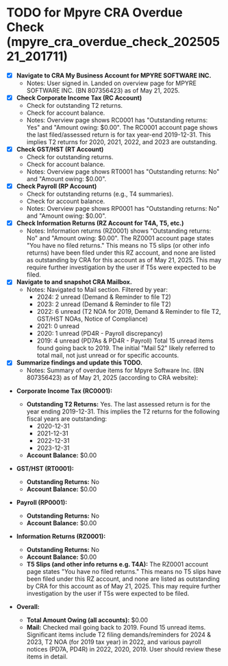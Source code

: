 # TODO for Mpyre CRA Overdue Check (mpyre_cra_overdue_check_20250521_201711)

- [X] **Navigate to CRA My Business Account for MPYRE SOFTWARE INC.**
    - Notes: User signed in. Landed on overview page for MPYRE SOFTWARE INC. (BN 807356423) as of May 21, 2025.
- [X] **Check Corporate Income Tax (RC Account)**
    - Check for outstanding T2 returns.
    - Check for account balance.
    - Notes: Overview page shows RC0001 has "Outstanding returns: Yes" and "Amount owing: $0.00". The RC0001 account page shows the last filed/assessed return is for tax year-end 2019-12-31. This implies T2 returns for 2020, 2021, 2022, and 2023 are outstanding.
- [X] **Check GST/HST (RT Account)**
    - Check for outstanding returns.
    - Check for account balance.
    - Notes: Overview page shows RT0001 has "Outstanding returns: No" and "Amount owing: $0.00".
- [X] **Check Payroll (RP Account)**
    - Check for outstanding returns (e.g., T4 summaries).
    - Check for account balance.
    - Notes: Overview page shows RP0001 has "Outstanding returns: No" and "Amount owing: $0.00".
- [X] **Check Information Returns (RZ Account for T4A, T5, etc.)**
    - Notes: Information returns (RZ0001) shows "Outstanding returns: No" and "Amount owing: $0.00". The RZ0001 account page states "You have no filed returns." This means no T5 slips (or other info returns) have been filed under this RZ account, and none are listed as outstanding by CRA for this account as of May 21, 2025. This may require further investigation by the user if T5s were expected to be filed.
- [X] **Navigate to and snapshot CRA Mailbox.**
    - Notes: Navigated to Mail section. Filtered by year:
        - 2024: 2 unread (Demand & Reminder to file T2)
        - 2023: 2 unread (Demand & Reminder to file T2)
        - 2022: 6 unread (T2 NOA for 2019, Demand & Reminder to file T2, GST/HST NOAs, Notice of Compliance)
        - 2021: 0 unread
        - 2020: 1 unread (PD4R - Payroll discrepancy)
        - 2019: 4 unread (PD7As & PD4R - Payroll)
        Total 15 unread items found going back to 2019. The initial "Mail 52" likely referred to total mail, not just unread or for specific accounts.
- [X] **Summarize findings and update this TODO.**
    - Notes: 
Summary of overdue items for Mpyre Software Inc. (BN 807356423) as of May 21, 2025 (according to CRA website):

*   **Corporate Income Tax (RC0001):**
    *   **Outstanding T2 Returns:** Yes. The last assessed return is for the year ending 2019-12-31. This implies the T2 returns for the following fiscal years are outstanding:
        *   2020-12-31
        *   2021-12-31
        *   2022-12-31
        *   2023-12-31
    *   **Account Balance:** $0.00

*   **GST/HST (RT0001):**
    *   **Outstanding Returns:** No
    *   **Account Balance:** $0.00

*   **Payroll (RP0001):**
    *   **Outstanding Returns:** No
    *   **Account Balance:** $0.00

*   **Information Returns (RZ0001):**
    *   **Outstanding Returns:** No
    *   **Account Balance:** $0.00
    *   **T5 Slips (and other info returns e.g. T4A):** The RZ0001 account page states "You have no filed returns." This means no T5 slips have been filed under this RZ account, and none are listed as outstanding by CRA for this account as of May 21, 2025. This may require further investigation by the user if T5s were expected to be filed.

*   **Overall:**
    *   **Total Amount Owing (all accounts):** $0.00
    *   **Mail:** Checked mail going back to 2019. Found 15 unread items. Significant items include T2 filing demands/reminders for 2024 & 2023, T2 NOA (for 2019 tax year) in 2022, and various payroll notices (PD7A, PD4R) in 2022, 2020, 2019. User should review these items in detail. 